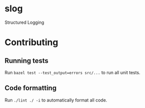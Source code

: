# slog
Structured Logging

# Contributing
## Running tests
Run `bazel test --test_output=errors src/...` to run all unit tests.

## Code formatting
Run `./lint ./ -i` to automatically format all code.
